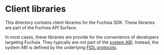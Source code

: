 # Client libraries

This directory contains client libraries for the Fuchsia SDK. These libraries
are part of the Fuchsia API Surface.

In most cases, these libraries are provide for the convenience of developers
targeting Fuchsia. They typically are not part of the
[system ABI](../../docs/development/abi/system.md). Instead, the system ABI is
defined by the underlying [FIDL protocols](../fidl/).
